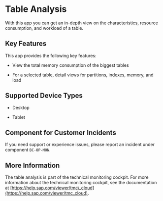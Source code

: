 <!-- loio8ec349bd5fad4552a68f15d1c6909b60 -->

# Table Analysis



With this app you can get an in-depth view on the characteristics, resource consumption, and workload of a table.



<a name="loio8ec349bd5fad4552a68f15d1c6909b60__section_atr_kwf_wnb"/>

## Key Features

This app provides the following key features:



-   View the total memory consumption of the biggest tables

-   For a selected table, detail views for partitions, indexes, memory, and load




<a name="loio8ec349bd5fad4552a68f15d1c6909b60__supported_devices"/>

## Supported Device Types

-   Desktop

-   Tablet




<a name="loio8ec349bd5fad4552a68f15d1c6909b60__customer_component"/>

## Component for Customer Incidents

If you need support or experience issues, please report an incident under component `BC-OP-MON`.



<a name="loio8ec349bd5fad4552a68f15d1c6909b60__section_bt3_wxg_wnb"/>

## More Information

The table analysis is part of the technical monitoring cockpit. For more information about the technical monitoring cockpit, see the documentation at [https://help.sap.com/viewer/tmc\_cloud](https://help.sap.com/viewer/tmc_cloud).

